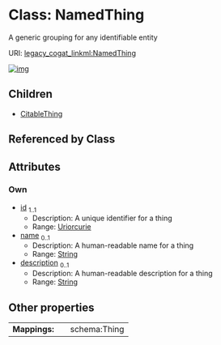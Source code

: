 
# Class: NamedThing

A generic grouping for any identifiable entity

URI: [legacy_cogat_linkml:NamedThing](https://w3id.org/rwblair/legacy-cogat-linkml/NamedThing)


[![img](https://yuml.me/diagram/nofunky;dir:TB/class/[NamedThing&#124;id:uriorcurie;name:string%20%3F;description:string%20%3F]^-[CitableThing],[CitableThing])](https://yuml.me/diagram/nofunky;dir:TB/class/[NamedThing&#124;id:uriorcurie;name:string%20%3F;description:string%20%3F]^-[CitableThing],[CitableThing])

## Children

 * [CitableThing](CitableThing.md)

## Referenced by Class


## Attributes


### Own

 * [id](id.md)  <sub>1..1</sub>
     * Description: A unique identifier for a thing
     * Range: [Uriorcurie](types/Uriorcurie.md)
 * [name](name.md)  <sub>0..1</sub>
     * Description: A human-readable name for a thing
     * Range: [String](types/String.md)
 * [description](description.md)  <sub>0..1</sub>
     * Description: A human-readable description for a thing
     * Range: [String](types/String.md)

## Other properties

|  |  |  |
| --- | --- | --- |
| **Mappings:** | | schema:Thing |